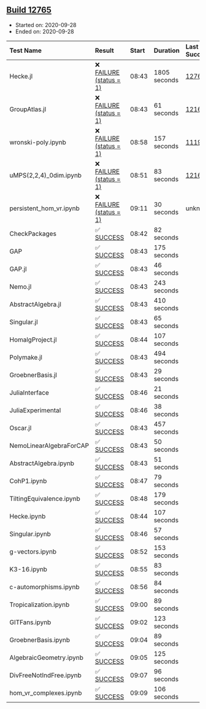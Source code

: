 ## [Build 12765](https://oscarci.mathematik.uni-kl.de/job/oscar/12765/)

* Started on: 2020-09-28
* Ended on: 2020-09-28

| Test Name    | Result | Start | Duration | Last Success | First Failure |
|:-------------|:-------|:------|:---------|:-------------|:--------------|
| Hecke.jl | ❌ [FAILURE (status = 1)](https://oscarci.mathematik.uni-kl.de/job/oscar/12765/artifact/logs/build-12765/Hecke.jl.log) | 08:43 | 1805 seconds | [12764](https://oscarci.mathematik.uni-kl.de/job/oscar/12764/) | [12765](https://oscarci.mathematik.uni-kl.de/job/oscar/12765/) |
| GroupAtlas.jl | ❌ [FAILURE (status = 1)](https://oscarci.mathematik.uni-kl.de/job/oscar/12765/artifact/logs/build-12765/GroupAtlas.jl.log) | 08:43 | 61 seconds | [12167](https://oscarci.mathematik.uni-kl.de/job/oscar/12167/) | [12168](https://oscarci.mathematik.uni-kl.de/job/oscar/12168/) |
| wronski-poly.ipynb | ❌ [FAILURE (status = 1)](https://oscarci.mathematik.uni-kl.de/job/oscar/12765/artifact/logs/build-12765/wronski-poly.ipynb.log) | 08:58 | 157 seconds | [11192](https://oscarci.mathematik.uni-kl.de/job/oscar/11192/) | [11193](https://oscarci.mathematik.uni-kl.de/job/oscar/11193/) |
| uMPS(2,2,4)_0dim.ipynb | ❌ [FAILURE (status = 1)](https://oscarci.mathematik.uni-kl.de/job/oscar/12765/artifact/logs/build-12765/uMPS-2-2-4-_0dim.ipynb.log) | 08:51 | 83 seconds | [12167](https://oscarci.mathematik.uni-kl.de/job/oscar/12167/) | [12168](https://oscarci.mathematik.uni-kl.de/job/oscar/12168/) |
| persistent_hom_vr.ipynb | ❌ [FAILURE (status = 1)](https://oscarci.mathematik.uni-kl.de/job/oscar/12765/artifact/logs/build-12765/persistent_hom_vr.ipynb.log) | 09:11 | 30 seconds | unknown | unknown |
| CheckPackages | ✅ [SUCCESS](https://oscarci.mathematik.uni-kl.de/job/oscar/12765/artifact/logs/build-12765/CheckPackages.log) | 08:42 | 82 seconds |  |  |
| GAP | ✅ [SUCCESS](https://oscarci.mathematik.uni-kl.de/job/oscar/12765/artifact/logs/build-12765/GAP.log) | 08:43 | 175 seconds |  |  |
| GAP.jl | ✅ [SUCCESS](https://oscarci.mathematik.uni-kl.de/job/oscar/12765/artifact/logs/build-12765/GAP.jl.log) | 08:43 | 46 seconds |  |  |
| Nemo.jl | ✅ [SUCCESS](https://oscarci.mathematik.uni-kl.de/job/oscar/12765/artifact/logs/build-12765/Nemo.jl.log) | 08:43 | 243 seconds |  |  |
| AbstractAlgebra.jl | ✅ [SUCCESS](https://oscarci.mathematik.uni-kl.de/job/oscar/12765/artifact/logs/build-12765/AbstractAlgebra.jl.log) | 08:43 | 410 seconds |  |  |
| Singular.jl | ✅ [SUCCESS](https://oscarci.mathematik.uni-kl.de/job/oscar/12765/artifact/logs/build-12765/Singular.jl.log) | 08:43 | 65 seconds |  |  |
| HomalgProject.jl | ✅ [SUCCESS](https://oscarci.mathematik.uni-kl.de/job/oscar/12765/artifact/logs/build-12765/HomalgProject.jl.log) | 08:44 | 107 seconds |  |  |
| Polymake.jl | ✅ [SUCCESS](https://oscarci.mathematik.uni-kl.de/job/oscar/12765/artifact/logs/build-12765/Polymake.jl.log) | 08:43 | 494 seconds |  |  |
| GroebnerBasis.jl | ✅ [SUCCESS](https://oscarci.mathematik.uni-kl.de/job/oscar/12765/artifact/logs/build-12765/GroebnerBasis.jl.log) | 08:43 | 29 seconds |  |  |
| JuliaInterface | ✅ [SUCCESS](https://oscarci.mathematik.uni-kl.de/job/oscar/12765/artifact/logs/build-12765/JuliaInterface.log) | 08:46 | 21 seconds |  |  |
| JuliaExperimental | ✅ [SUCCESS](https://oscarci.mathematik.uni-kl.de/job/oscar/12765/artifact/logs/build-12765/JuliaExperimental.log) | 08:46 | 38 seconds |  |  |
| Oscar.jl | ✅ [SUCCESS](https://oscarci.mathematik.uni-kl.de/job/oscar/12765/artifact/logs/build-12765/Oscar.jl.log) | 08:43 | 457 seconds |  |  |
| NemoLinearAlgebraForCAP | ✅ [SUCCESS](https://oscarci.mathematik.uni-kl.de/job/oscar/12765/artifact/logs/build-12765/NemoLinearAlgebraForCAP.log) | 08:43 | 50 seconds |  |  |
| AbstractAlgebra.ipynb | ✅ [SUCCESS](https://oscarci.mathematik.uni-kl.de/job/oscar/12765/artifact/logs/build-12765/AbstractAlgebra.ipynb.log) | 08:43 | 51 seconds |  |  |
| CohP1.ipynb | ✅ [SUCCESS](https://oscarci.mathematik.uni-kl.de/job/oscar/12765/artifact/logs/build-12765/CohP1.ipynb.log) | 08:47 | 79 seconds |  |  |
| TiltingEquivalence.ipynb | ✅ [SUCCESS](https://oscarci.mathematik.uni-kl.de/job/oscar/12765/artifact/logs/build-12765/TiltingEquivalence.ipynb.log) | 08:48 | 179 seconds |  |  |
| Hecke.ipynb | ✅ [SUCCESS](https://oscarci.mathematik.uni-kl.de/job/oscar/12765/artifact/logs/build-12765/Hecke.ipynb.log) | 08:44 | 107 seconds |  |  |
| Singular.ipynb | ✅ [SUCCESS](https://oscarci.mathematik.uni-kl.de/job/oscar/12765/artifact/logs/build-12765/Singular.ipynb.log) | 08:46 | 57 seconds |  |  |
| g-vectors.ipynb | ✅ [SUCCESS](https://oscarci.mathematik.uni-kl.de/job/oscar/12765/artifact/logs/build-12765/g-vectors.ipynb.log) | 08:52 | 153 seconds |  |  |
| K3-16.ipynb | ✅ [SUCCESS](https://oscarci.mathematik.uni-kl.de/job/oscar/12765/artifact/logs/build-12765/K3-16.ipynb.log) | 08:55 | 83 seconds |  |  |
| c-automorphisms.ipynb | ✅ [SUCCESS](https://oscarci.mathematik.uni-kl.de/job/oscar/12765/artifact/logs/build-12765/c-automorphisms.ipynb.log) | 08:56 | 84 seconds |  |  |
| Tropicalization.ipynb | ✅ [SUCCESS](https://oscarci.mathematik.uni-kl.de/job/oscar/12765/artifact/logs/build-12765/Tropicalization.ipynb.log) | 09:00 | 89 seconds |  |  |
| GITFans.ipynb | ✅ [SUCCESS](https://oscarci.mathematik.uni-kl.de/job/oscar/12765/artifact/logs/build-12765/GITFans.ipynb.log) | 09:02 | 123 seconds |  |  |
| GroebnerBasis.ipynb | ✅ [SUCCESS](https://oscarci.mathematik.uni-kl.de/job/oscar/12765/artifact/logs/build-12765/GroebnerBasis.ipynb.log) | 09:04 | 89 seconds |  |  |
| AlgebraicGeometry.ipynb | ✅ [SUCCESS](https://oscarci.mathematik.uni-kl.de/job/oscar/12765/artifact/logs/build-12765/AlgebraicGeometry.ipynb.log) | 09:05 | 125 seconds |  |  |
| DivFreeNotIndFree.ipynb | ✅ [SUCCESS](https://oscarci.mathematik.uni-kl.de/job/oscar/12765/artifact/logs/build-12765/DivFreeNotIndFree.ipynb.log) | 09:07 | 96 seconds |  |  |
| hom_vr_complexes.ipynb | ✅ [SUCCESS](https://oscarci.mathematik.uni-kl.de/job/oscar/12765/artifact/logs/build-12765/hom_vr_complexes.ipynb.log) | 09:09 | 106 seconds |  |  |
